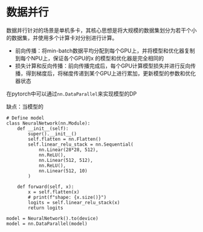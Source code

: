 # 数据并行

数据并行针对的场景是单机多卡，其核心思想是将大规模的数据集划分为若干个小的数据集，并使用多个计算卡对分别进行计算。

- 前向传播：将min-batch数据平均分配到每个GPU上，并将模型和优化器复制到每个NPU上，保证各个GPU的x 的模型和优化器是完全相同的
- 损失计算和反向传播：前向传播完成后，每个GPU计算模型损失并进行反向传播，得到梯度后，将梯度传递到某个GPU上进行累加，更新模型的参数和优化器状态

在pytorch中可以通过`nn.DataParallel`来实现模型的DP

缺点：当模型的
```python3
# Define model
class NeuralNetwork(nn.Module):
    def __init__(self):
        super().__init__()
        self.flatten = nn.Flatten()
        self.linear_relu_stack = nn.Sequential(
            nn.Linear(28*28, 512),
            nn.ReLU(),
            nn.Linear(512, 512),
            nn.ReLU(),
            nn.Linear(512, 10)
        )
 
    def forward(self, x):
        x = self.flatten(x)
        # print(f"shape: {x.size()}")
        logits = self.linear_relu_stack(x)
        return logits
 
model = NeuralNetwork().to(device)
model = nn.DataParallel(model)
```
